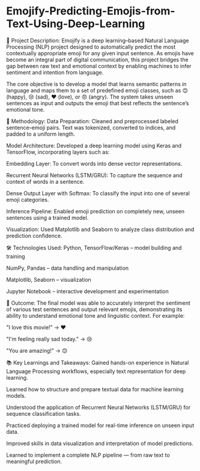 # Emojify-Predicting-Emojis-from-Text-Using-Deep-Learning

📝 Project Description:
Emojify is a deep learning–based Natural Language Processing (NLP) project designed to automatically predict the most contextually appropriate emoji for any given input sentence. As emojis have become an integral part of digital communication, this project bridges the gap between raw text and emotional context by enabling machines to infer sentiment and intention from language.

The core objective is to develop a model that learns semantic patterns in language and maps them to a set of predefined emoji classes, such as 😊 (happy), 😢 (sad), ❤️ (love), or 😠 (angry). The system takes unseen sentences as input and outputs the emoji that best reflects the sentence’s emotional tone.

🧠 Methodology:
Data Preparation: Cleaned and preprocessed labeled sentence–emoji pairs. Text was tokenized, converted to indices, and padded to a uniform length.

Model Architecture:
Developed a deep learning model using Keras and TensorFlow, incorporating layers such as:

Embedding Layer: To convert words into dense vector representations.

Recurrent Neural Networks (LSTM/GRU): To capture the sequence and context of words in a sentence.

Dense Output Layer with Softmax: To classify the input into one of several emoji categories.

Inference Pipeline: Enabled emoji prediction on completely new, unseen sentences using a trained model.

Visualization: Used Matplotlib and Seaborn to analyze class distribution and prediction confidence.

🛠️ Technologies Used:
Python, TensorFlow/Keras – model building and training

NumPy, Pandas – data handling and manipulation

Matplotlib, Seaborn – visualization

Jupyter Notebook – interactive development and experimentation

🎯 Outcome:
The final model was able to accurately interpret the sentiment of various test sentences and output relevant emojis, demonstrating its ability to understand emotional tone and linguistic context. For example:

"I love this movie!" → ❤️

"I'm feeling really sad today." → 😢

"You are amazing!" → 😊

📚 Key Learnings and Takeaways:
Gained hands-on experience in Natural Language Processing workflows, especially text representation for deep learning.

Learned how to structure and prepare textual data for machine learning models.

Understood the application of Recurrent Neural Networks (LSTM/GRU) for sequence classification tasks.

Practiced deploying a trained model for real-time inference on unseen input data.

Improved skills in data visualization and interpretation of model predictions.

Learned to implement a complete NLP pipeline — from raw text to meaningful prediction.
